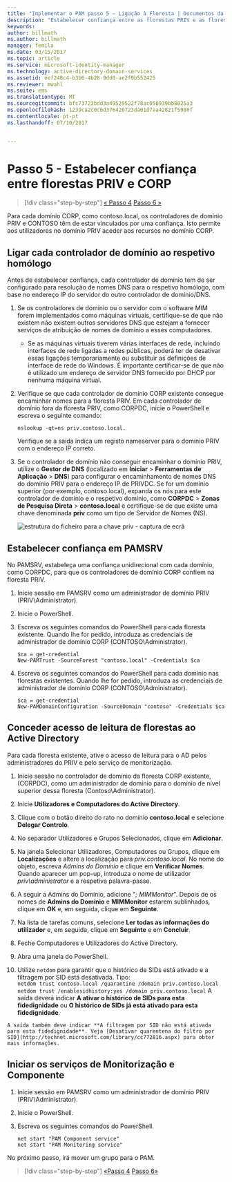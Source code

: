 ```yaml
---
title: "Implementar o PAM passo 5 – Ligação à Floresta | Documentos da Microsoft"
description: "Estabelecer confiança entre as florestas PRIV e as florestas CORP para que os utilizadores com privilégios no PRIV passa, ainda assim, aceder aos recursos no CORP."
keywords: 
author: billmath
ms.author: billmath
manager: femila
ms.date: 03/15/2017
ms.topic: article
ms.service: microsoft-identity-manager
ms.technology: active-directory-domain-services
ms.assetid: eef248c4-b3b6-4b28-9dd0-ae2f0b552425
ms.reviewer: mwahl
ms.suite: ems
ms.translationtype: MT
ms.sourcegitcommit: bfc73723bdd3a49529522f78ac056939bb8025a3
ms.openlocfilehash: 1239ca2c0c6d376420723da01d7aa42821f5980f
ms.contentlocale: pt-pt
ms.lasthandoff: 07/10/2017


---
```


# Passo 5 - Estabelecer confiança entre florestas PRIV e CORP
<a id="step-5--establish-trust-between-priv-and-corp-forests" class="xliff"></a>

>[!div class="step-by-step"]
[« Passo 4](step-4-install-mim-components-on-pam-server.md)
[Passo 6 »](step-6-transition-group-to-pam.md)


Para cada domínio CORP, como contoso.local, os controladores de domínio PRIV e CONTOSO têm de estar vinculados por uma confiança. Isto permite aos utilizadores no domínio PRIV aceder aos recursos no domínio CORP.

## Ligar cada controlador de domínio ao respetivo homólogo
<a id="connect-each-domain-controller-to-its-counterpart" class="xliff"></a>

Antes de estabelecer confiança, cada controlador de domínio tem de ser configurado para resolução de nomes DNS para o respetivo homólogo, com base no endereço IP do servidor do outro controlador de domínio/DNS.

1.  Se os controladores de domínio ou o servidor com o software MIM forem implementados como máquinas virtuais, certifique-se de que não existem não existem outros servidores DNS que estejam a fornecer serviços de atribuição de nomes de domínio a esses computadores.
    - Se as máquinas virtuais tiverem várias interfaces de rede, incluindo interfaces de rede ligadas a redes públicas, poderá ter de desativar essas ligações temporariamente ou substituir as definições de interface de rede do Windows. É importante certificar-se de que não é utilizado um endereço de servidor DNS fornecido por DHCP por nenhuma máquina virtual.

2.  Verifique se que cada controlador de domínio CORP existente consegue encaminhar nomes para a floresta PRIV. Em cada controlador de domínio fora da floresta PRIV, como CORPDC, inicie o PowerShell e escreva o seguinte comando:

    ```
    nslookup -qt=ns priv.contoso.local.
    ```
    Verifique se a saída indica um registo nameserver para o domínio PRIV com o endereço IP correto.

3.  Se o controlador de domínio não conseguir encaminhar o domínio PRIV, utilize o **Gestor de DNS** (localizado em **Iniciar** > **Ferramentas de Aplicação** > **DNS**) para configurar o encaminhamento de nomes DNS do domínio PRIV para o endereço IP de PRIVDC. Se for um domínio superior (por exemplo, contoso.local), expanda os nós para este controlador de domínio e o respetivo domínio, como **CORPDC** > **Zonas de Pesquisa Direta** > **contoso.local** e certifique-se de que existe uma chave denominada **priv** como um tipo de Servidor de Nomes (NS).

    ![estrutura do ficheiro para a chave priv - captura de ecrã](./media/PAM_GS_DNS_Manager.png)

## Estabelecer confiança em PAMSRV
<a id="establish-trust-on-pamsrv" class="xliff"></a>

No PAMSRV, estabeleça uma confiança unidirecional com cada domínio, como CORPDC, para que os controladores de domínio CORP confiem na floresta PRIV.

1. Inicie sessão em PAMSRV como um administrador de domínio PRIV (PRIV\Administrator).

2.  Inicie o PowerShell.

3.  Escreva os seguintes comandos do PowerShell para cada floresta existente. Quando lhe for pedido, introduza as credenciais de administrador de domínio CORP (CONTOSO\Administrator).

    ```
    $ca = get-credential
    New-PAMTrust -SourceForest "contoso.local" -Credentials $ca
    ```

4.  Escreva os seguintes comandos do PowerShell para cada domínio nas florestas existentes. Quando lhe for pedido, introduza as credenciais de administrador de domínio CORP (CONTOSO\Administrator).

    ```
    $ca = get-credential
    New-PAMDomainConfiguration -SourceDomain "contoso" -Credentials $ca
    ```

## Conceder acesso de leitura de florestas ao Active Directory
<a id="give-forests-read-access-to-active-directory" class="xliff"></a>

Para cada floresta existente, ative o acesso de leitura para o AD pelos administradores do PRIV e pelo serviço de monitorização.

1.  Inicie sessão no controlador de domínio da floresta CORP existente, (CORPDC), como um administrador de domínio para o domínio de nível superior dessa floresta (Contoso\Administrator).  
2.  Inicie **Utilizadores e Computadores do Active Directory**.  
3.  Clique com o botão direito do rato no domínio **contoso.local** e selecione **Delegar Controlo**.  
4.  No separador Utilizadores e Grupos Selecionados, clique em **Adicionar**.  
5.  Na janela Selecionar Utilizadores, Computadores ou Grupos, clique em **Localizações** e altere a localização para *priv.contoso.local*.  No nome do objeto, escreva *Admins do Domínio* e clique em **Verificar Nomes**. Quando aparecer um pop-up, introduza o nome de utilizador *priv\administrator* e a respetiva palavra-passe.  
6.  A seguir a Admins do Domínio, adicione "*; MIMMonitor*". Depois de os nomes de **Admins do Domínio** e **MIMMonitor** estarem sublinhados, clique em **OK** e, em seguida, clique em **Seguinte**.  
7.  Na lista de tarefas comuns, selecione **Ler todas as informações do utilizador** e, em seguida, clique em **Seguinte** e em **Concluir**.  
8.  Feche Computadores e Utilizadores do Active Directory.

9.  Abra uma janela do PowerShell.  
10.  Utilize `netdom` para garantir que o histórico de SIDs está ativado e a filtragem por SID está desativada. Tipo:  
    ```
    netdom trust contoso.local /quarantine /domain priv.contoso.local
    netdom trust /enablesidhistory:yes /domain priv.contoso.local
    ```
    A saída deverá indicar **A ativar o histórico de SIDs para esta fidedignidade** ou **O histórico de SIDs já está ativado para esta fidedignidade**.

    A saída também deve indicar **A filtragem por SID não está ativada para esta fidedignidade**. Veja [Desativar quarentena do filtro por SID](http://technet.microsoft.com/library/cc772816.aspx) para obter mais informações.

## Iniciar os serviços de Monitorização e Componente
<a id="start-the-monitoring-and-component-services" class="xliff"></a>

1.  Inicie sessão em PAMSRV como um administrador de domínio PRIV (PRIV\Administrator).

2.  Inicie o PowerShell.

3.  Escreva os seguintes comandos do PowerShell.

    ```
    net start "PAM Component service"
    net start "PAM Monitoring service"
    ```

No próximo passo, irá mover um grupo para o PAM.

>[!div class="step-by-step"]
[«Passo 4](step-4-install-mim-components-on-pam-server.md)
[Passo 6»](step-6-transition-group-to-pam.md)

